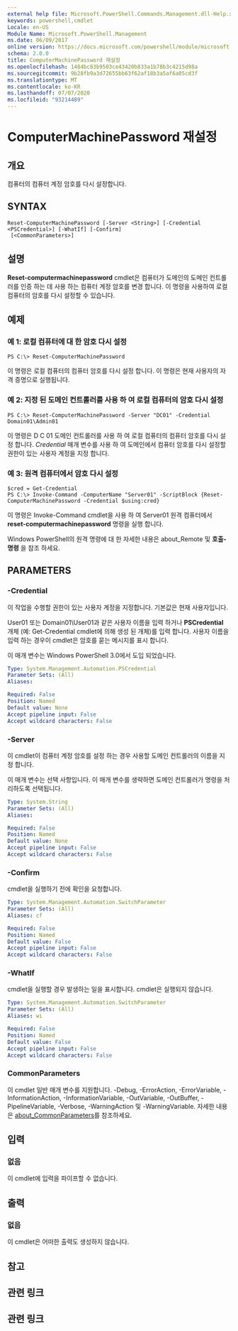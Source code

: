 ```yaml
---
external help file: Microsoft.PowerShell.Commands.Management.dll-Help.xml
keywords: powershell,cmdlet
Locale: en-US
Module Name: Microsoft.PowerShell.Management
ms.date: 06/09/2017
online version: https://docs.microsoft.com/powershell/module/microsoft.powershell.management/reset-computermachinepassword?view=powershell-5.1&WT.mc_id=ps-gethelp
schema: 2.0.0
title: ComputerMachinePassword 재설정
ms.openlocfilehash: 1484bc83b9503ce43420b833a1b78b3c4215d98a
ms.sourcegitcommit: 9b28fb9a3d72655bb63f62af18b3a5af6a05cd3f
ms.translationtype: MT
ms.contentlocale: ko-KR
ms.lasthandoff: 07/07/2020
ms.locfileid: "93214489"
---
```

# ComputerMachinePassword 재설정

## 개요
컴퓨터의 컴퓨터 계정 암호를 다시 설정합니다.

## SYNTAX

```
Reset-ComputerMachinePassword [-Server <String>] [-Credential <PSCredential>] [-WhatIf] [-Confirm]
 [<CommonParameters>]
```

## 설명
**Reset-computermachinepassword** cmdlet은 컴퓨터가 도메인의 도메인 컨트롤러를 인증 하는 데 사용 하는 컴퓨터 계정 암호를 변경 합니다.
이 명령을 사용하여 로컬 컴퓨터의 암호를 다시 설정할 수 있습니다.

## 예제

### 예 1: 로컬 컴퓨터에 대 한 암호 다시 설정

```
PS C:\> Reset-ComputerMachinePassword
```

이 명령은 로컬 컴퓨터의 컴퓨터 암호를 다시 설정 합니다.
이 명령은 현재 사용자의 자격 증명으로 실행됩니다.

### 예 2: 지정 된 도메인 컨트롤러를 사용 하 여 로컬 컴퓨터의 암호 다시 설정

```
PS C:\> Reset-ComputerMachinePassword -Server "DC01" -Credential Domain01\Admin01
```

이 명령은 D C 01 도메인 컨트롤러를 사용 하 여 로컬 컴퓨터의 컴퓨터 암호를 다시 설정 합니다.
*Credential* 매개 변수를 사용 하 여 도메인에서 컴퓨터 암호를 다시 설정할 권한이 있는 사용자 계정을 지정 합니다.

### 예 3: 원격 컴퓨터에서 암호 다시 설정

```
$cred = Get-Credential
PS C:\> Invoke-Command -ComputerName "Server01" -ScriptBlock {Reset-ComputerMachinePassword -Credential $using:cred}
```

이 명령은 Invoke-Command cmdlet을 사용 하 여 Server01 원격 컴퓨터에서 **reset-computermachinepassword** 명령을 실행 합니다.

Windows PowerShell의 원격 명령에 대 한 자세한 내용은 about_Remote 및 **호출-명령** 을 참조 하세요.

## PARAMETERS

### -Credential
이 작업을 수행할 권한이 있는 사용자 계정을 지정합니다.
기본값은 현재 사용자입니다.

User01 또는 Domain01\User01과 같은 사용자 이름을 입력 하거나 **PSCredential** 개체 (예: Get-Credential cmdlet에 의해 생성 된 개체)를 입력 합니다.
사용자 이름을 입력 하는 경우이 cmdlet은 암호를 묻는 메시지를 표시 합니다.

이 매개 변수는 Windows PowerShell 3.0에서 도입 되었습니다.

```yaml
Type: System.Management.Automation.PSCredential
Parameter Sets: (All)
Aliases:

Required: False
Position: Named
Default value: None
Accept pipeline input: False
Accept wildcard characters: False
```

### -Server
이 cmdlet이 컴퓨터 계정 암호를 설정 하는 경우 사용할 도메인 컨트롤러의 이름을 지정 합니다.

이 매개 변수는 선택 사항입니다.
이 매개 변수를 생략하면 도메인 컨트롤러가 명령을 처리하도록 선택됩니다.

```yaml
Type: System.String
Parameter Sets: (All)
Aliases:

Required: False
Position: Named
Default value: None
Accept pipeline input: False
Accept wildcard characters: False
```

### -Confirm
cmdlet을 실행하기 전에 확인을 요청합니다.

```yaml
Type: System.Management.Automation.SwitchParameter
Parameter Sets: (All)
Aliases: cf

Required: False
Position: Named
Default value: False
Accept pipeline input: False
Accept wildcard characters: False
```

### -WhatIf
cmdlet을 실행할 경우 발생하는 일을 표시합니다.
cmdlet은 실행되지 않습니다.

```yaml
Type: System.Management.Automation.SwitchParameter
Parameter Sets: (All)
Aliases: wi

Required: False
Position: Named
Default value: False
Accept pipeline input: False
Accept wildcard characters: False
```

### CommonParameters
이 cmdlet 일반 매개 변수를 지원합니다. -Debug, -ErrorAction, -ErrorVariable, -InformationAction, -InformationVariable, -OutVariable, -OutBuffer, -PipelineVariable, -Verbose, -WarningAction 및 -WarningVariable. 자세한 내용은 [about_CommonParameters](https://go.microsoft.com/fwlink/?LinkID=113216)를 참조하세요.

## 입력

### 없음
이 cmdlet에 입력을 파이프할 수 없습니다.

## 출력

### 없음
이 cmdlet은 어떠한 출력도 생성하지 않습니다.

## 참고

## 관련 링크

## 관련 링크
